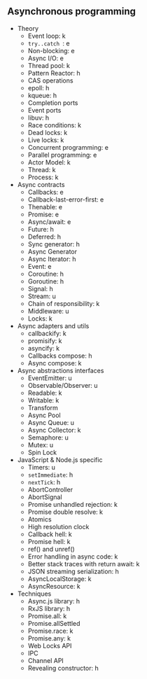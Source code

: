 ## Asynchronous programming

- Theory
  - Event loop: k
  - `try..catch `: e
  - Non-blocking: e
  - Async I/O: e
  - Thread pool: k
  - Pattern Reactor: h
  - CAS operations
  - epoll: h
  - kqueue: h
  - Completion ports
  - Event ports
  - libuv: h
  - Race conditions: k
  - Dead locks: k
  - Live locks: k
  - Concurrent programming: e
  - Parallel programming: e
  - Actor Model: k
  - Thread: k
  - Process: k
- Async contracts
  - Callbacks: e
  - Callback-last-error-first: e
  - Thenable: e
  - Promise: e
  - Async/await: e
  - Future: h
  - Deferred: h
  - Sync generator: h
  - Async Generator 
  - Async Iterator: h
  - Event: e
  - Coroutine: h
  - Goroutine: h
  - Signal: h
  - Stream: u
  - Chain of responsibility: k
  - Middleware: u
  - Locks: k
- Async adapters and utils
  - callbackify: k
  - promisify: k
  - asyncify: k
  - Callbacks compose: h
  - Async compose: k
- Async abstractions interfaces
  - EventEmitter: u
  - Observable/Observer: u
  - Readable: k
  - Writable: k
  - Transform
  - Async Pool
  - Async Queue: u
  - Async Collector: k
  - Semaphore: u
  - Mutex: u
  - Spin Lock
- JavaScript & Node.js specific
  - Timers: u
  - `setImmediate`: h
  - `nextTick`: h
  - AbortController
  - AbortSignal
  - Promise unhandled rejection: k
  - Promise double resolve: k
  - Atomics
  - High resolution clock
  - Callback hell: k
  - Promise hell: k
  - ref() and unref()
  - Error handling in async code: k
  - Better stack traces with return await: k
  - JSON streaming serialization: h
  - AsyncLocalStorage: k
  - AsyncResource: k
- Techniques
  - Async.js library: h
  - RxJS library: h
  - Promise.all: k
  - Promise.allSettled
  - Promise.race: k
  - Promise.any: k
  - Web Locks API
  - IPC
  - Channel API
  - Revealing constructor: h
